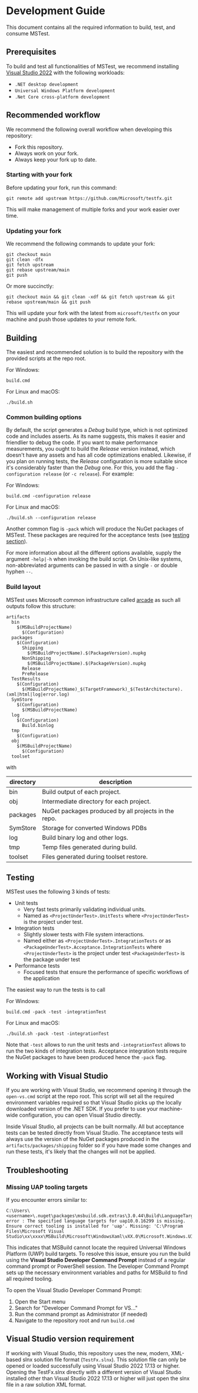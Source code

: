 # Development Guide

This document contains all the required information to build, test, and consume MSTest.

## Prerequisites

To build and test all functionalities of MSTest, we recommend installing [Visual Studio 2022](https://visualstudio.microsoft.com/) with the following workloads:

- `.NET desktop development`
- `Universal Windows Platform development`
- `.Net Core cross-platform development`

## Recommended workflow

We recommend the following overall workflow when developing this repository:

- Fork this repository.
- Always work on your fork.
- Always keep your fork up to date.

### Starting with your fork

Before updating your fork, run this command:

```shell
git remote add upstream https://github.com/Microsoft/testfx.git
```

This will make management of multiple forks and your work easier over time.

### Updating your fork

We recommend the following commands to update your fork:

```shell
git checkout main
git clean -dfx
git fetch upstream
git rebase upstream/main
git push
```

Or more succinctly:

```shell
git checkout main && git clean -xdf && git fetch upstream && git rebase upstream/main && git push
```

This will update your fork with the latest from `microsoft/testfx` on your machine and push those updates to your remote fork.

## Building

The easiest and recommended solution is to build the repository with the provided scripts at the repo root.

For Windows:

```shell
build.cmd
```

For Linux and macOS:

```shell
./build.sh
```

### Common building options

By default, the script generates a *Debug* build type, which is not optimized code and includes asserts. As its name suggests, this makes it easier and friendlier to debug the code. If you want to make performance measurements, you ought to build the *Release* version instead, which doesn't have any assets and has all code optimizations enabled. Likewise, if you plan on running tests, the *Release* configuration is more suitable since it's considerably faster than the *Debug* one. For this, you add the flag `-configuration release` (or `-c release`). For example:

For Windows:

```shell
build.cmd -configuration release
```

For Linux and macOS:

```shell
./build.sh --configuration release
```

Another common flag is `-pack` which will produce the NuGet packages of MSTest. These packages are required for the acceptance tests (see [testing section](#testing)).

For more information about all the different options available, supply the argument `-help|-h` when invoking the build script. On Unix-like systems, non-abbreviated arguments can be passed in with a single `-` or double hyphen `--`.

### Build layout

MSTest uses Microsoft common infrastructure called [arcade](https://github.com/dotnet/arcade) as such all outputs follow this structure:

```text
artifacts
  bin
    $(MSBuildProjectName)
      $(Configuration)
  packages
    $(Configuration)
      Shipping
        $(MSBuildProjectName).$(PackageVersion).nupkg
      NonShipping
        $(MSBuildProjectName).$(PackageVersion).nupkg
      Release
      PreRelease
  TestResults
    $(Configuration)
      $(MSBuildProjectName)_$(TargetFramework)_$(TestArchitecture).(xml|html|log|error.log)
  SymStore
    $(Configuration)
      $(MSBuildProjectName)
  log
    $(Configuration)
      Build.binlog
  tmp
    $(Configuration)
  obj
    $(MSBuildProjectName)
      $(Configuration)
  toolset
```

with

| directory         | description |
|-------------------|-------------|
| bin               | Build output of each project. |
| obj               | Intermediate directory for each project. |
| packages          | NuGet packages produced by all projects in the repo. |
| SymStore          | Storage for converted Windows PDBs |
| log               | Build binary log and other logs. |
| tmp               | Temp files generated during build. |
| toolset           | Files generated during toolset restore. |

## Testing

MSTest uses the following 3 kinds of tests:

- Unit tests
  - Very fast tests primarily validating individual units.
  - Named as `<ProjectUnderTest>.UnitTests` where `<ProjectUnderTest>` is the project under test.
- Integration tests
  - Slightly slower tests with File system interactions.
  - Named either as `<ProjectUnderTest>.IntegrationTests` or as `<PackageUnderTest>.Acceptance.IntegrationTests` where
    `<ProjectUnderTest>` is the project under test
    `<PackageUnderTest>` is the package under test
- Performance tests
  - Focused tests that ensure the performance of specific workflows of the application

The easiest way to run the tests is to call

For Windows:

```shell
build.cmd -pack -test -integrationTest
```

For Linux and macOS:

```shell
./build.sh -pack -test -integrationTest
```

Note that `-test` allows to run the unit tests and `-integrationTest` allows to run the two kinds of integration tests. Acceptance integration tests require the NuGet packages to have been produced hence the `-pack` flag.

## Working with Visual Studio

If you are working with Visual Studio, we recommend opening it through the `open-vs.cmd` script at the repo root. This script will set all the required environment variables required so that Visual Studio picks up the locally downloaded version of the .NET SDK. If you prefer to use your machine-wide configuration, you can open Visual Studio directly.

Inside Visual Studio, all projects can be built normally. All but acceptance tests can be tested directly from Visual Studio. The acceptance tests will always use the version of the NuGet packages produced in the `artifacts/packages/shipping` folder so if you have made some changes and run these tests, it's likely that the changes will not be applied.

## Troubleshooting

### Missing UAP tooling targets

If you encounter errors similar to:

```text
C:\Users\<username>\.nuget\packages\msbuild.sdk.extras\3.0.44\Build\LanguageTargets\CheckMissing.targets(44,5): error : The specified language targets for uap10.0.16299 is missing. Ensure correct tooling is installed for 'uap'. Missing: 'C:\Program Files\Microsoft Visual Studio\xx\xxxx\MSBuild\Microsoft\WindowsXaml\vXX.0\Microsoft.Windows.UI.Xaml.CSharp.targets'
```

This indicates that MSBuild cannot locate the required Universal Windows Platform (UWP) build targets. To resolve this issue, ensure you run the build using the **Visual Studio Developer Command Prompt** instead of a regular command prompt or PowerShell session. The Developer Command Prompt sets up the necessary environment variables and paths for MSBuild to find all required tooling.

To open the Visual Studio Developer Command Prompt:

1. Open the Start menu
2. Search for "Developer Command Prompt for VS..."
3. Run the command prompt as Administrator (if needed)
4. Navigate to the repository root and run `build.cmd`

## Visual Studio version requirement

If working with Visual Studio, this repository uses the new, modern, XML-based slnx solution file format (`TestFx.slnx`). This solution file can only be opened or loaded successfully using Visual Studio 2022 17.13 or higher. Opening the TestFx.slnx directly with a different version of Visual Studio installed other than Visual Studio 2022 17.13 or higher will just open the slnx file in a raw solution XML format.
